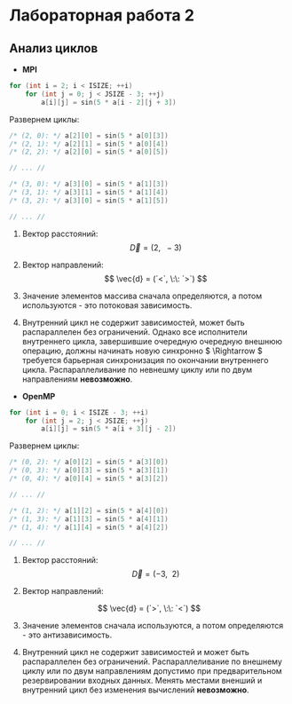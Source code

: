 # Лабораторная работа 2

## Анализ циклов

-  **MPI**

``` cpp
for (int i = 2; i < ISIZE; ++i)
    for (int j = 0; j < JSIZE - 3; ++j)
        a[i][j] = sin(5 * a[i - 2][j + 3])
```

Развернем циклы:

``` cpp
/* (2, 0): */ a[2][0] = sin(5 * a[0][3])
/* (2, 1): */ a[2][1] = sin(5 * a[0][4])
/* (2, 2): */ a[2][0] = sin(5 * a[0][5])

// ... //

/* (3, 0): */ a[3][0] = sin(5 * a[1][3])
/* (3, 1): */ a[3][1] = sin(5 * a[1][4])
/* (3, 2): */ a[3][0] = sin(5 * a[1][5])

// ... // 
```

1. Вектор расстояний: 
$$
\vec{D} = (2,\:\: -3)
$$

2. Вектор направлений: 
$$ 
\vec{d} = (`<`, \:\: `>`)
$$

3. Значение элементов массива сначала определяются, а потом используются - это потоковая зависимость.

4. Внутренний цикл не содержит зависимостей, может быть распараллелен без ограничений. Однако все исполнители внутреннего цикла, завершившие очередную очередную внешнюю операцию, должны начинать новую синхронно $ \Rightarrow $ требуется барьерная синхронизация по окончании внутреннего цикла. Распараллеливание по невнешму циклу или по двум направлениям **невозможно**. 

- **OpenMP**

``` cpp
for (int i = 0; i < ISIZE - 3; ++i)
    for (int j = 2; j < JSIZE; ++j)
        a[i][j] = sin(5 * a[i + 3][j - 2])
```
Развернем циклы:

``` cpp
/* (0, 2): */ a[0][2] = sin(5 * a[3][0])
/* (0, 3): */ a[0][3] = sin(5 * a[3][1])
/* (0, 4): */ a[0][4] = sin(5 * a[3][2])

// ... //

/* (1, 2): */ a[1][2] = sin(5 * a[4][0])
/* (1, 3): */ a[1][3] = sin(5 * a[4][1])
/* (1, 4): */ a[1][4] = sin(5 * a[4][2])

// ... // 
```

1. Вектор расстояний: 
$$
\vec{D} = (-3,\:\: 2) 
$$

2. Вектор направлений: 

$$
\vec{d} = (`>`, \:\: `<`) 
$$ 

3. Значение элементов сначала используются, а потом определяются - это антизависимость.

4. Внутренний цикл не содержит зависимостей и может быть распараллелен без ограничений. Распараллеливание по внешнему циклу или по двум направлениям допустимо при предварительном резервировании входных данных. Менять местами вненший и внутренний цикл без изменения вычислений **невозможно**.


